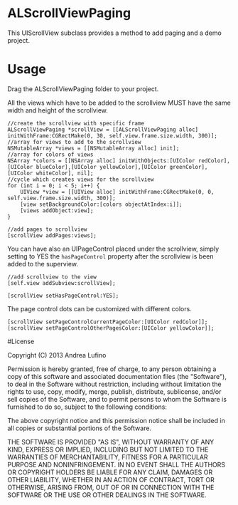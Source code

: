 ALScrollViewPaging
==================

This UIScrollView subclass provides a method to add paging and a demo project.

Usage
==================

Drag the ALScrollViewPaging folder to your project.

All the views which have to be added to the scrollview MUST have the same width and height of the scrollview.

    //create the scrollview with specific frame
    ALScrollViewPaging *scrollView = [[ALScrollViewPaging alloc] initWithFrame:CGRectMake(0, 30, self.view.frame.size.width, 300)];
    //array for views to add to the scrollview
    NSMutableArray *views = [[NSMutableArray alloc] init];
    //array for colors of views
    NSArray *colors = [[NSArray alloc] initWithObjects:[UIColor redColor],[UIColor blueColor],[UIColor yellowColor],[UIColor greenColor],[UIColor whiteColor], nil];
    //cycle which creates views for the scrollview
    for (int i = 0; i < 5; i++) {
        UIView *view = [[UIView alloc] initWithFrame:CGRectMake(0, 0, self.view.frame.size.width, 300)];
        [view setBackgroundColor:[colors objectAtIndex:i]];
        [views addObject:view];
    }
    
    //add pages to scrollview
    [scrollView addPages:views];

You can have also an UIPageControl placed under the scrollview, simply setting to YES the ```hasPageControl``` property after the scrollview is been added to the superview.

    //add scrollview to the view
    [self.view addSubview:scrollView];
    
    [scrollView setHasPageControl:YES];
    
The page control dots can be customized with different colors.

    [scrollView setPageControlCurrentPageColor:[UIColor redColor]];
    [scrollView setPageControlOtherPagesColor:[UIColor yellowColor]];
    
#License

Copyright (C) 2013 Andrea Lufino

Permission is hereby granted, free of charge, to any person obtaining a copy of this software and associated documentation
files (the "Software"), to deal in the Software without restriction, including without limitation the rights to use, 
copy, modify, merge, publish, distribute, sublicense, and/or sell copies of the Software, and to permit persons to 
whom the Software is furnished to do so, subject to the following conditions:

The above copyright notice and this permission notice shall be included in all copies or substantial portions of the 
Software.

THE SOFTWARE IS PROVIDED "AS IS", WITHOUT WARRANTY OF ANY KIND, EXPRESS OR IMPLIED, INCLUDING BUT NOT LIMITED TO THE
WARRANTIES OF MERCHANTABILITY, FITNESS FOR A PARTICULAR PURPOSE AND NONINFRINGEMENT. IN NO EVENT SHALL THE AUTHORS OR
COPYRIGHT HOLDERS BE LIABLE FOR ANY CLAIM, DAMAGES OR OTHER LIABILITY, WHETHER IN AN ACTION OF CONTRACT, TORT OR
OTHERWISE, ARISING FROM, OUT OF OR IN CONNECTION WITH THE SOFTWARE OR THE USE OR OTHER DEALINGS IN THE SOFTWARE.

